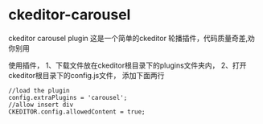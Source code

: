# ckeditor-carousel
ckeditor carousel plugin 
这是一个简单的ckeditor 轮播插件，代码质量奇差,劝你别用

使用插件，
1、下载文件放在ckeditor根目录下的plugins文件夹内，
2、打开ckeditor根目录下的config.js文件，
	添加下面两行
	
	//load the plugin
	config.extraPlugins = 'carousel';
	//allow insert div
	CKEDITOR.config.allowedContent = true;
